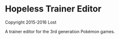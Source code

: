# Hopeless Trainer Editor
Copyright 2015-2016 Lost

A trainer editor for the 3rd generation Pokémon games.
